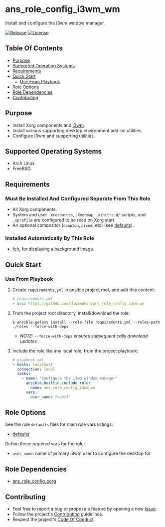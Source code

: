 # ans_role_config_i3wm_wm

Install and configure the i3wm window manager.

[![Release](https://img.shields.io/github/release/digimokan/ans_role_config_i3wm_wm.svg?label=release)](https://github.com/digimokan/ans_role_config_i3wm_wm/releases/latest "Latest Release Notes")
[![License](https://img.shields.io/badge/license-MIT-blue.svg?label=license)](LICENSE.md "Project License")

## Table Of Contents

* [Purpose](#purpose)
* [Supported Operating Systems](#supported-operating-systems)
* [Requirements](#requirements)
* [Quick Start](#quick-start)
    * [Use From Playbook](#use-from-playbook)
* [Role Options](#role-options)
* [Role Dependencies](#role-dependencies)
* [Contributing](#contributing)

## Purpose

* Install Xorg components and [i3wm](https://i3wm.org/).
* Install various supporting desktop environment add-on utilities.
* Configure i3wm and supporting utilities.

## Supported Operating Systems

* Arch Linux.
* FreeBSD.

## Requirements

### Must Be Installed And Configured Separate From This Role

* All Xorg components.
* System and user `.Xresources`, `.Xmodmap`, `.xinitrc.d/` scripts, and
  `.xprofile` are configured to be read on Xorg start.
* An optional compositor (`compton`, `picom`, etc) (see
  [defaults](../defaults/main/wm_components/compositor.yml)).

### Installed Automatically By This Role

* [feh](https://github.com/derf/feh), for displaying a background image.

## Quick Start

### Use From Playbook

1. Create `requirements.yml` in ansible project root, and add this content:

   ```yaml
   # requirements.yml
   - src: https://github.com/digimokan/ans_role_config_i3wm_wm
   ```

2. From the project root directory, install/download the role:

   ```shell
   $ ansible-galaxy install --role-file requirements.yml --roles-path ./roles --force-with-deps
   ```

   * _NOTE:_ `--force-with-deps` _ensures subsequent calls download updates_

3. Include the role like any local role, from the project playbook:

   ```yaml
   # playbook.yml
   - hosts: localhost
     connection: local
     tasks:
       - name: "Configure the i3wm window manager"
         ansible.builtin.include_role:
           name: ans_role_config_i3wm_wm
         vars:
           user_name: "user2"
   ```

## Role Options

See the role `defaults` files for main role vars listings:

  * [defaults](../defaults/main/)

Define these _required_ vars for the role:

  * `user_name`: name of primary i3wm user to configure the desktop for

## Role Dependencies

* [ans_role_config_xorg](https://github.com/digimokan/ans_role_config_xorg)

## Contributing

* Feel free to report a bug or propose a feature by opening a new
  [Issue](https://github.com/digimokan/ans_role_config_i3wm_wm/issues).
* Follow the project's [Contributing](CONTRIBUTING.md) guidelines.
* Respect the project's [Code Of Conduct](CODE_OF_CONDUCT.md).

